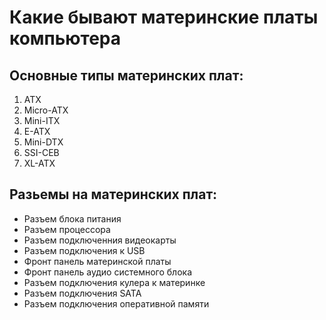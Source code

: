 # Какие бывают материнские платы компьютера
## Основные типы материнских плат:
1. ATX 
2. Micro-ATX
3. Mini-ITX
4. E-ATX
5. Mini-DTX
6. SSI-CEB
7. XL-ATX
## Разьемы на материнских плат:
* Разъем блока питания 
* Разъем процессора 
* Разъем подключенния видеокарты 
* Разъем подключения к USB
* Фронт панель материнской платы  
* Фронт панель аудио системного блока
* Разъем подключения кулера к материнке
* Разъем подключения SATA
* Разъем подключения оперативной памяти 